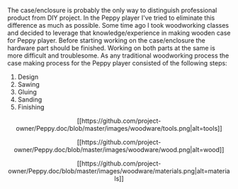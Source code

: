 The case/enclosure is probably the only way to distinguish professional product from DIY project. In the Peppy player I've tried to eliminate this difference as much as possible. Some time ago I took woodworking classes and decided to leverage that knowledge/experience in making wooden case for Peppy player. Before starting working on the case/enclosure the hardware part should be finished. Working on both parts at the same is more difficult and troublesome. As any traditional woodworking process the case making process for the Peppy player consisted of the following steps:

1. Design
2. Sawing
3. Gluing
4. Sanding
5. Finishing

<p align="center">
[[https://github.com/project-owner/Peppy.doc/blob/master/images/woodware/tools.png|alt=tools]]
</p>
<p align="center">
[[https://github.com/project-owner/Peppy.doc/blob/master/images/woodware/wood.png|alt=wood]]
</p>
<p align="center">
[[https://github.com/project-owner/Peppy.doc/blob/master/images/woodware/materials.png|alt=materials]]
</p>